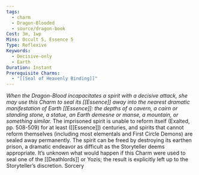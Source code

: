 ```yaml
---
tags:
  - charm
  - Dragon-Blooded
  - source/dragon-book
Cost: 3m, 1wp
Mins: Occult 5, Essence 5
Type: Reflexive
Keywords:
  - Decisive-only
  - Earth
Duration: Instant
Prerequisite Charms:
  - "[[Seal of Heavenly Binding]]"
---
```

*When the Dragon-Blood incapacitates a spirit with a decisive attack, she may use this Charm to seal its [[Essence]] away into the nearest dramatic manifestation of Earth [[Essence]]: the depths of a cavern, a cairn or standing stone, a statue, an Earth demesne or manse, a mountain, or something similar.*
The imprisoned spirit is unable to reform itself (Exalted, pp. 508-509) for at least ([[Essence]]) centuries, and spirits that cannot reform themselves (including most elementals and First Circle Demons) are sealed away permanently. The spirit can be freed by destroying its earthen prison, a dramatic endeavor as difficult as the Storyteller deems appropriate. It’s unknown what would happen if this Charm were used to seal one of the [[Deathlords]] or Yozis; the result is explicitly left up to the Storyteller’s discretion. Sorcery